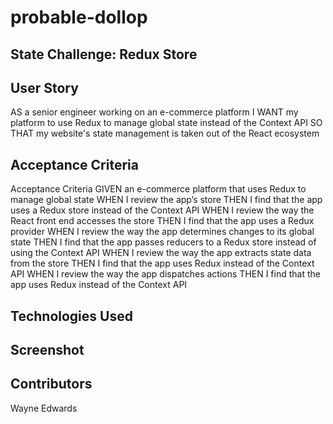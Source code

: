 # probable-dollop

## **State Challenge: Redux Store**

## **User Story**

AS a senior engineer working on an e-commerce platform
I WANT my platform to use Redux to manage global state instead of the Context API
SO THAT my website's state management is taken out of the React ecosystem


## **Acceptance Criteria**

Acceptance Criteria
GIVEN an e-commerce platform that uses Redux to manage global state
WHEN I review the app’s store
THEN I find that the app uses a Redux store instead of the Context API
WHEN I review the way the React front end accesses the store
THEN I find that the app uses a Redux provider
WHEN I review the way the app determines changes to its global state
THEN I find that the app passes reducers to a Redux store instead of using the Context API
WHEN I review the way the app extracts state data from the store
THEN I find that the app uses Redux instead of the Context API
WHEN I review the way the app dispatches actions
THEN I find that the app uses Redux instead of the Context API

## **Technologies Used**


## Screenshot

## Contributors

Wayne Edwards

